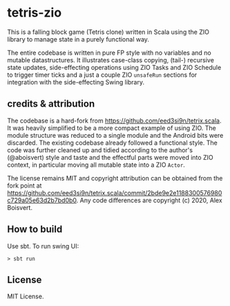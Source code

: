 tetris-zio
============

This is a falling block game (Tetris clone) written in Scala using the ZIO library to manage state in a purely functional way.

The entire codebase is written in pure FP style with no variables and no mutable datastructures.  It illustrates case-class copying, (tail-) recursive state updates, side-effecting operations using ZIO Tasks and ZIO Schedule to trigger timer ticks and a just a couple ZIO `unsafeRun` sections for integration with the side-effecting Swing library.

## credits & attribution

The codebase is a hard-fork from https://github.com/eed3si9n/tetrix.scala.  It was heavily simplified to be a more compact example of using ZIO.  The module structure was reduced to a single module and the Android bits were discarded.  The existing codebase already followed a functional style.  The code was further cleaned up and tidied according to the author's (@aboisvert) style and taste and the effectful parts were moved into ZIO context, in particular moving all mutable state into a ZIO `Actor`.

The license remains MIT and copyright attribution can be obtained from the fork point at https://github.com/eed3si9n/tetrix.scala/commit/2bde9e2e1188300576980c729a05e63d2b7bd0b0.  Any code differences are copyright (c) 2020, Alex Boisvert.

How to build
------------

Use sbt. To run swing UI:

```
> sbt run
```

License
-------

MIT License.
